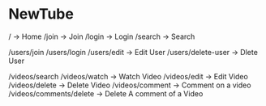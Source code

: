 # NewTube

/ -> Home
/join -> Join
/login -> Login
/search -> Search

/users/join
/users/login
/users/edit -> Edit User
/users/delete-user -> Dlete User

/videos/search
/videos/watch -> Watch Video
/videos/edit -> Edit Video
/videos/delete -> Delete Video
/videos/comment -> Comment on a video
/videos/comments/delete -> Delete A comment of a Video
